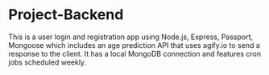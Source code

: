 # Project-Backend

This is a user login and registration app using Node.js, Express, Passport, Mongoose which includes an age prediction API that uses agify.io to send a response to the client. It has a local MongoDB connection and features cron jobs scheduled weekly.



